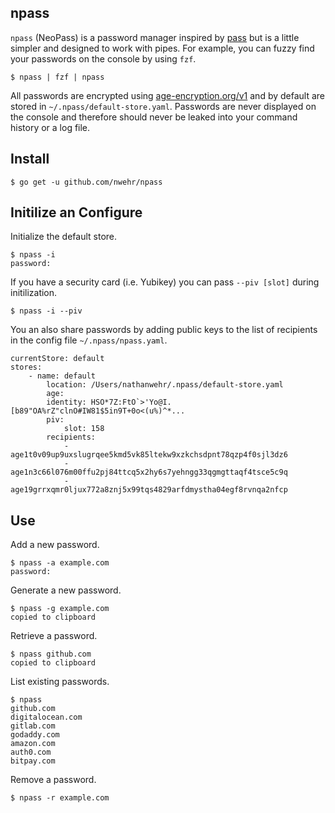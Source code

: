 ## npass

`npass` (NeoPass) is a password manager inspired by [pass](https://www.passwordstore.org) but is a little simpler and designed to work with pipes. For example, you can fuzzy find your passwords on the console by using `fzf`.

```
$ npass | fzf | npass
```

All passwords are encrypted using [age-encryption.org/v1](https://github.com/FiloSottile/age) and by default are stored in `~/.npass/default-store.yaml`. Passwords are never displayed on the console and therefore should never be leaked into your command history or a log file.

## Install

```
$ go get -u github.com/nwehr/npass
```

## Initilize an Configure

Initialize the default store.

```
$ npass -i
password:
```

If you have a security card (i.e. Yubikey) you can pass `--piv [slot]` during initilization. 

```
$ npass -i --piv
```

You an also share passwords by adding public keys to the list of recipients in the config file `~/.npass/npass.yaml`.

```
currentStore: default
stores:
    - name: default
        location: /Users/nathanwehr/.npass/default-store.yaml
        age:
        identity: HSO*7Z:FtO`>'Yo@I.[b89"OA%rZ"clnO#IW81$5in9T+0o<(u%)^*...
        piv:
            slot: 158
        recipients:
            - age1t0v09up9uxslugrqee5kmd5vk85ltekw9xzkchsdpnt78qzp4f0sjl3dz6
            - age1n3c66l076m00ffu2pj84ttcq5x2hy6s7yehngg33qgmgttaqf4tsce5c9q
            - age19grrxqmr0ljux772a8znj5x99tqs4829arfdmystha04egf8rvnqa2nfcp
```

## Use

Add a new password.

```
$ npass -a example.com
password: 
```

Generate a new password.

```
$ npass -g example.com
copied to clipboard
```

Retrieve a password.

```
$ npass github.com
copied to clipboard
```

List existing passwords.

```
$ npass
github.com
digitalocean.com
gitlab.com
godaddy.com
amazon.com
auth0.com
bitpay.com
```

Remove a password.

```
$ npass -r example.com
```